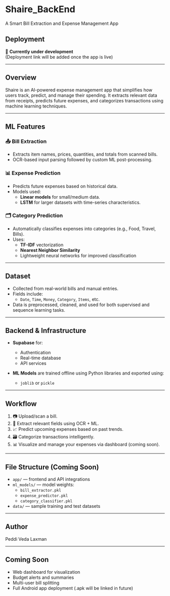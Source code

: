 # Shaire_BackEnd
A Smart Bill Extraction and Expense Management App

## Deployment
🚧 **Currently under development**  
(Deployment link will be added once the app is live)

---

## Overview
Shaire is an AI-powered expense management app that simplifies how users track, predict, and manage their spending. It extracts relevant data from receipts, predicts future expenses, and categorizes transactions using machine learning techniques.

---

## ML Features

### 📤 Bill Extraction
- Extracts item names, prices, quantities, and totals from scanned bills.
- OCR-based input parsing followed by custom ML post-processing.

### 📊 Expense Prediction
- Predicts future expenses based on historical data.
- Models used:
  - **Linear models** for small/medium data.
  - **LSTM** for larger datasets with time-series characteristics.

### 🗂️ Category Prediction
- Automatically classifies expenses into categories (e.g., Food, Travel, Bills).
- Uses:
  - **TF-IDF** vectorization
  - **Nearest Neighbor Similarity**
  - Lightweight neural networks for improved classification

---

## Dataset
- Collected from real-world bills and manual entries.
- Fields include:
  - `Date`, `Time`, `Money`, `Category`, `Items`, etc.
- Data is preprocessed, cleaned, and used for both supervised and sequence learning tasks.

---

## Backend & Infrastructure

- **Supabase** for:
  - Authentication
  - Real-time database
  - API services

- **ML Models** are trained offline using Python libraries and exported using:
  - `joblib` or `pickle`

---

## Workflow

1. 📷 Upload/scan a bill.
2. 🧠 Extract relevant fields using OCR + ML.
3. 📈 Predict upcoming expenses based on past trends.
4. 🗃️ Categorize transactions intelligently.
5. 📊 Visualize and manage your expenses via dashboard (coming soon).

---

## File Structure (Coming Soon)

- `app/` — frontend and API integrations
- `ml_models/` — model weights:  
  - `bill_extractor.pkl`  
  - `expense_predictor.pkl`  
  - `category_classifier.pkl`
- `data/` — sample training and test datasets

---

## Author
Peddi Veda Laxman

---

## Coming Soon
- Web dashboard for visualization
- Budget alerts and summaries
- Multi-user bill splitting
- Full Android app deployment (.apk will be linked in future)

